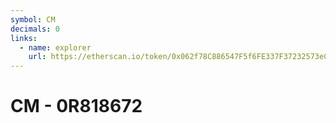 ```yaml
---
symbol: CM
decimals: 0
links:
  - name: explorer
    url: https://etherscan.io/token/0x062f78C886547F5f6FE337F37232573eC01D5363
---
```


# CM - 0R818672

